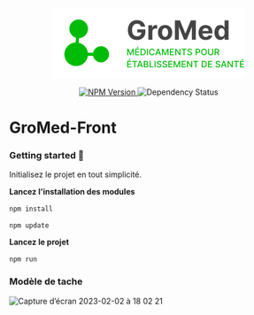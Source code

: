 <p align="center">
  <img alt="GroMed Logo" src="https://github.com/Jerome-GBZ/GroMed-Front/blob/staging/src/assets/brand.svg">
</p>
<p align="center">
  <a href="https://www.npmjs.com/package/ngx-markdown">
    <img alt="NPM Version" src="https://img.shields.io/npm/v/ngx-markdown.svg?style=flat">
  </a>
  <img alt="Dependency Status" src="https://img.shields.io/librariesio/release/npm/ngx-markdown/15.0.0">
</p>


# GroMed-Front


### Getting started 🚀

Initialisez le projet en tout simplicité.

**Lancez l'installation des modules**
```
npm install
```

```
npm update
```

**Lancez le projet**
```
npm run

```

### Modèle de tache
<img width="1644" alt="Capture d’écran 2023-02-02 à 18 02 21" src="https://user-images.githubusercontent.com/58702474/216392381-2d9ed553-1a50-4865-8684-657bb039b000.png">

